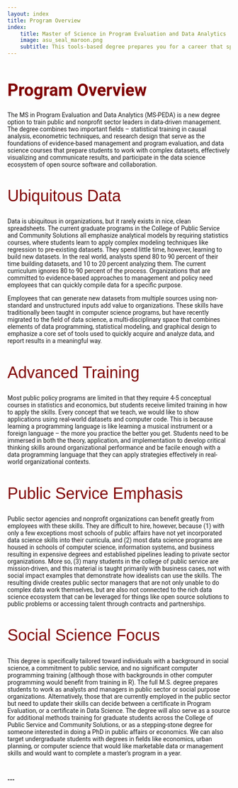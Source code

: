 ```yaml
--- 
layout: index
title: Program Overview
index:
    title: Master of Science in Program Evaluation and Data Analytics
    image: asu_seal_maroon.png
    subtitle: This tools-based degree prepares you for a career that spans the public, nonprofit and private sectors using data-driven and evidence-based approaches to social impact.
---
```


<style>
h3 {
font-family: "Century Gothic", CenturyGothic, AppleGothic, sans-serif; 
  font-size: 36px; 
  font-style: normal; 
  font-weight: 100;
  line-height: 26.4px;
  color: maroon;
}
h1 { 
  font-size: 38px;  
  color: maroon;
}
 </style>


# Program Overview

The MS in Program Evaluation and Data Analytics (MS-PEDA) is a new degree option to train public and nonprofit sector leaders in data-driven management. The degree combines two important fields – statistical training in causal analysis, econometric techniques, and research design that serve as the foundations of evidence-based management and program evaluation, and data science courses that prepare students to work with complex datasets, effectively visualizing and communicate results, and participate in the data science ecosystem of open source software and collaboration. 

### Ubiquitous Data

Data is ubiquitous in organizations, but it rarely exists in nice, clean spreadsheets. The current graduate programs in the College of Public Service and Community Solutions all emphasize analytical models by requiring statistics courses, where students learn to apply complex modeling techniques like regression to pre-existing datasets. They spend little time, however, learning to build new datasets. In the real world, analysts spend 80 to 90 percent of their time building datasets, and 10 to 20 percent analyzing them. The current curriculum ignores 80 to 90 percent of the process. Organizations that are committed to evidence-based approaches to management and policy need employees that can quickly compile data for a specific purpose. 

Employees that can generate new datasets from multiple sources using non-standard and unstructured inputs add value to organizations. These skills have traditionally been taught in computer science programs, but have recently migrated to the field of data science, a multi-disciplinary space that combines elements of data programming, statistical modeling, and graphical design to emphasize a core set of tools used to quickly acquire and analyze data, and report results in a meaningful way. 

### Advanced Training

Most public policy programs are limited in that they require 4-5 conceptual courses in statistics and economics, but students receive limited training in how to apply the skills. Every concept that we teach, we would like to show applications using real-world datasets and computer code. This is because learning a programming language is like learning a musical instrument or a foreign language – the more you practice the better you get. Students need to be immersed in both the theory, application, and implementation to develop critical thinking skills around organizational performance and be facile enough with a data programming language that they can apply strategies effectively in real-world organizational contexts.

### Public Service Emphasis

Public sector agencies and nonprofit organizations can benefit greatly from employees with these skills. They are difficult to hire, however, because (1) with only a few exceptions most schools of public affairs have not yet incorporated data science skills into their curricula, and (2) most data science programs are housed in schools of computer science, information systems, and business resulting in expensive degrees and established pipelines leading to private sector organizations. More so, (3) many students in the college of public service are mission-driven, and this material is taught primarily with business cases, not with social impact examples that demonstrate how idealists can use the skills. The resulting divide creates public sector managers that are not only unable to do complex data work themselves, but are also not connected to the rich data science ecosystem that can be leveraged for things like open source solutions to public problems or accessing talent through contracts and partnerships. 

### Social Science Focus

This degree is specifically tailored toward individuals with a background in social science, a commitment to public service, and no significant computer programming training (although those with backgrounds in other computer programming would benefit from training in R). The full M.S. degree prepares students to work as analysts and managers in public sector or social purpose organizations. Alternatively, those that are currently employed in the public sector but need to update their skills can decide between a certificate in Program Evaluation, or a certificate in Data Science. The degree will also serve as a source for additional methods training for graduate students across the College of Public Service and Community Solutions, or as a stepping-stone degree for someone interested in doing a PhD in public affairs or economics. We can also target undergraduate students with degrees in fields like economics, urban planning, or computer science that would like marketable data or management skills and would want to complete a master’s program in a year.


<br>

<b> --- </b>

<br>


<style> 
body {
   font-family: "Roboto", sans-serif;
}
 
p.italic {
  font-style: italic;
  color: black !important;
}

#fa-icon {
  font-style: normal;
}
</style>

